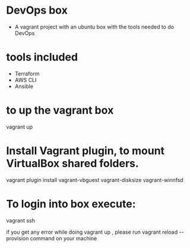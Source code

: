 # DevOps box
* A vagrant project with an ubuntu box with the tools needed to do DevOps

# tools included
* Terraform
* AWS CLI
* Ansible

# to up the vagrant box
 vagrant up  
# Install Vagrant plugin, to mount VirtualBox shared folders.

vagrant plugin install vagrant-vbguest vagrant-disksize vagrant-winnfsd

# To login into box execute:

vagrant ssh

if you get any error while doing vagrant up , please run vagrant reload --provision command on your machine
